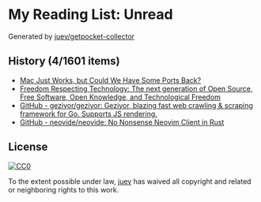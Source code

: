 # My Reading List: Unread

Generated by [juev/getpocket-collector](https://github.com/juev/getpocket-collector)

## History (4/1601 items)

- [Mac Just Works, but Could We Have Some Ports Back?](https://pjordan.substack.com/p/mac-just-works-but-could-we-have)
- [Freedom Respecting Technology: The next generation of Open Source, Free Software, Open Knowledge, and Technological Freedom](https://makesourcenotcode.github.io/freedom_respecting_technology.html)
- [GitHub - geziyor/geziyor: Geziyor, blazing fast web crawling & scraping framework for Go. Supports JS rendering.](https://github.com/geziyor/geziyor)
- [GitHub - neovide/neovide: No Nonsense Neovim Client in Rust](https://github.com/neovide/neovide)

## License

[![CC0](https://mirrors.creativecommons.org/presskit/buttons/88x31/svg/cc-zero.svg)](https://creativecommons.org/publicdomain/zero/1.0/)

To the extent possible under law, [juev](https://github.com/juev) has waived all copyright and related or neighboring rights to this work.
